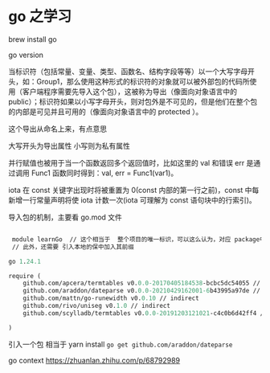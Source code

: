 # go 之学习

brew install go

go version

当标识符（包括常量、变量、类型、函数名、结构字段等等）以一个大写字母开头，如：Group1，那么使用这种形式的标识符的对象就可以被外部包的代码所使用（客户端程序需要先导入这个包），这被称为导出（像面向对象语言中的 public）；标识符如果以小写字母开头，则对包外是不可见的，但是他们在整个包的内部是可见并且可用的（像面向对象语言中的 protected ）。

这个导出从命名上来，有点意思

大写开头为导出属性
小写则为私有属性

并行赋值也被用于当一个函数返回多个返回值时，比如这里的 val 和错误 err 是通过调用 Func1 函数同时得到：val, err = Func1(var1)。

iota 在 const 关键字出现时将被重置为 0(const 内部的第一行之前)，const 中每新增一行常量声明将使 iota 计数一次(iota 可理解为 const 语句块中的行索引)。

导入包的机制，主要看 go.mod 文件

```mod

 module learnGo  // 这个相当于  整个项目的唯一标识，可以这么认为，对应 package中的 name ,
 // 此外，还需要 引入本地的保中加入其前缀

go 1.24.1

require (
	github.com/apcera/termtables v0.0.0-20170405184538-bcbc5dc54055 // indirect
	github.com/araddon/dateparse v0.0.0-20210429162001-6b43995a97de // indirect
	github.com/mattn/go-runewidth v0.0.10 // indirect
	github.com/rivo/uniseg v0.1.0 // indirect
	github.com/scylladb/termtables v0.0.0-20191203121021-c4c0b6d42ff4 // indirect

)
```

引入一个包 相当于 yarn install
`go get github.com/araddon/dateparse`

go context
https://zhuanlan.zhihu.com/p/68792989
